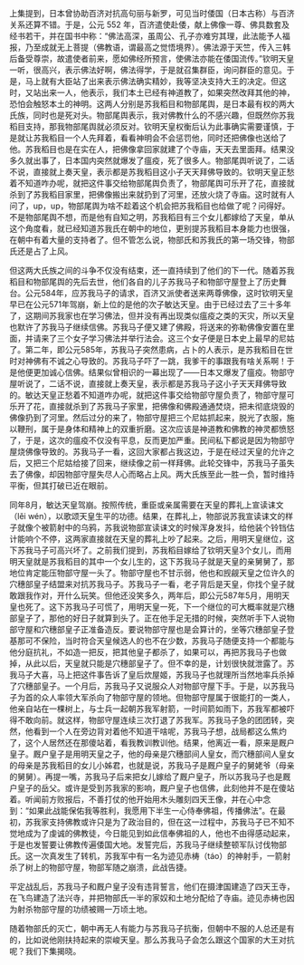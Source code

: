 上集提到，日本曾协助百济对抗高句丽与新罗，可见当时倭国（日本古称）与百济关系还算不错。于是，公元 552 年，百济遣使赴倭，献上佛像一尊、佛具数套及经书若干，并在国书中称：“佛法高深，虽周公、孔子亦难穷其理，此法能予人福报，乃至成就无上菩提（佛教语，谓最高之觉悟境界）。佛法源于天竺，传入三韩后备受尊崇，故遣使者前来，愿如佛经所预言，使佛法亦能在倭国流传。”钦明天皇一听，很高兴，表示佛法好啊，佛法得学，于是就召集群臣，询问群臣的意见。于是，马上就有大臣站了出来表示佛法确实精妙，我等坚决支持大王的决定。但这时，又站出来一人，他表示，我们本土已经有神道教了，如果突然改拜其他的神，恐怕会触怒本土的神明。这两人分别是苏我稻目和物部尾舆，是日本最有权的两大氏族，同时也是死对头。物部尾舆表示，我对佛教什么的不感兴趣，但既然你苏我稻目支持，那我物部尾舆就必须反对。钦明天皇权衡后认为此事确实需要谨慎，于是就让苏我稻目一个人先拜着，看看神明会不会惩罚他，同时还把佛像也送给了他。苏我稻目也是在实在人，把佛像拿回家就建了个寺庙，天天去里面拜。结果没多久就出事了，日本国内突然就爆发了瘟疫，死了很多人。物部尾舆听说了，二话不说，直接就上奏天皇，表示都是苏我稻目这小子天天拜佛导致的。钦明天皇正愁着不知道咋办呢，就把这件事交给物部尾舆负责了，物部尾舆可乐开了花，直接就杀到了苏我稻目家里，把佛像搬出来就扔到了河里，还放火烧了寺庙。这时就有人问了，up，up，物部尾舆为啥不趁着这个机会把苏我稻目也给做了呢？问得好。不是物部尾舆不想，而是他有自知之明，苏我稻目有三个女儿都嫁给了天皇，单从这个角度看，就已经知道苏我氏在朝中的地位，更别提苏我稻目本身能力也很强，在朝中有着大量的支持者了。但不管怎么说，物部氏和苏我氏的第一场交锋，物部氏还是占了上风。

但这两大氏族之间的斗争不仅没有结束，还一直持续到了他们的下一代。随着苏我稻目和物部尾舆的先后去世，他们各自的儿子苏我马子和物部守屋登上了历史舞台。公元584年，应苏我马子的请求，百济又派使者送来两尊佛像，这时钦明天皇早已在公元571年驾崩，新上位的是他的次子敏达天皇。由于已经过去了三十多年了，这期间苏我家也在学习佛法，但并没有再出现类似瘟疫之类的天灾，所以天皇也默许了苏我马子继续信佛。苏我马子便又建了佛殿，将送来的弥勒佛像安置在里面，并请来了三个女子学习佛法并举行法会。这三个女子便是日本史上最早的尼姑了。第二年，即公元585年，苏我马子突然患病，占卜的人表示，是苏我稻目在世时对神佛有不诚之心导致的。苏我马子吓了一跳，我爹干的事跟我有啥关系啊！于是他便更加诚心信佛。结果似曾相识的一幕出现了——日本又爆发了瘟疫。物部守屋听说了，二话不说，直接就上奏天皇，表示都是苏我马子这小子天天拜佛导致的。敏达天皇正愁着不知道咋办呢，就把这件事交给物部守屋负责了，物部守屋可乐开了花，直接就杀到了苏我马子家里，把佛像和佛殿通通焚烧，把未彻底烧毁的佛像扔到了河里。然后过分的来了，物部守屋把三个尼姑抓起来，脱光了衣服，施以鞭刑，属于是身体和精神上的双重折磨。这次应该是神道教和佛教的神灵都愤怒了，于是，这次的瘟疫不仅没有平息，反而更加严重。民间私下都说是因为物部守屋烧佛像导致的。苏我马子一看，这回大家都占我这边，于是在经过天皇的允许之后，又把三个尼姑给接了回来，继续像之前一样拜佛。此轮交锋中，苏我马子虽失去了佛像，却因物部守屋失尽人心而略占上风。两大氏族至此一胜一负，暂时维持平衡，但其打破已近在眼前。

同年8月，敏达天皇驾崩。按照传统，重臣或亲属需要在天皇的葬礼上宣读诔文（lěi wén），以歌颂天皇生平的功德。结果，在葬礼上，物部说苏我宣读诔文的样子就像个被箭射中的乌鸦，苏我说物部宣读诔文的时候浑身发抖，给他装个铃铛估计能响个不停，这两家直接就在天皇的葬礼上吵了起来。之后，用明天皇继位，这下苏我马子可高兴坏了。之前我们提到，苏我稻目嫁给了钦明天皇3个女儿，而用明天皇就是苏我稻目的其中一个女儿生的，这下苏我马子就是天皇的亲舅舅了，那地位肯定能压物部守屋一头了。物部守屋也不甘示弱，他也和觊觎天皇之位许久的穴穗部皇子结盟来对抗苏我马子。苏我马子一看，老子背后是天皇，你找个皇子就敢跟我作对，开什么玩笑。但他还没笑多久，两年后，即公元587年5月，用明天皇也死了。这下苏我马子可慌了，用明天皇一死，下一个继位的可大概率就是穴穗部皇子了，那他的好日子就算到头了。正在他手足无措的时候，突然听手下人说物部守屋和穴穗部皇子正准备造反。要说物部守屋也是会算计的，坐等穴穗部皇子登基那可不保险，当时符合天皇候选人的也不在少数，苏我马子随便支持一个都能与他分庭抗礼，不如造一把反，把其他皇子都杀了，如果可以，再把苏我马子也做掉，从此以后，天皇就只能是穴穗部皇子了。但不幸的是，计划很快就泄露了。苏我马子大喜，马上把这件事告诉了皇后炊屋姬，苏我马子也就理所当然地率兵杀掉了穴穗部皇子。一个月后，苏我马子又说服众人对物部守屋下手。于是，以苏我马子为首的众人率领大军杀向了物部守屋的领地。但物部守屋属于很能打的一类人，他亲自站在一棵树上，与士兵一起朝苏我军射箭，一时间箭如雨下，苏我军都被吓得不敢向前。就这样，物部守屋连续三次打退了苏我军。苏我马子急的团团转，突然，他看到一个人在旁边背对着他不知道干啥呢，苏我马子想，战局都这么焦灼了，这个人居然还在那傻站着，看我教训教训他。结果，他离近一看，原来是厩户皇子。厩户皇子是用明天皇之子，他的母亲是穴穗部间人皇女，而穴穗部间人皇女的母亲是苏我稻目的女儿小姊君，也就是说，苏我马子是厩户皇子的舅姥爷（母亲的舅舅）。再提一嘴，苏我马子后来把女儿嫁给了厩户皇子，所以苏我马子也是厩户皇子的岳父。或许是受到苏我家的影响，厩户皇子也信佛，此刻他并不是在傻站着。听闻前方败报后，不善打仗的他开始用木头雕刻四天王像，并在心中念到：“如果此战能保佑我等胜利，我愿用下半生一心侍奉佛祖，传播佛法”。在最初，苏我家支持佛教或许只是为了政治目的，但在这一过程中，苏我马子已不知不觉地成为了虔诚的佛教徒，今日能见到如此信奉佛祖的人，他也不由得感动起来，于是也发誓要让佛教传遍倭国大地。发誓完后，苏我马子继续整顿军队讨伐物部氏。这一次真发生了转机，苏我军中有一名为迹见赤梼（táo）的神射手，一箭射杀了树上的物部守屋，物部军随之崩溃，此战告捷。

平定战乱后，苏我马子和厩户皇子没有违背誓言，他们在摄津国建造了四天王寺，在飞鸟建造了法兴寺，并把物部氏一半的家奴和土地分配给了寺庙。迹见赤梼也因为射杀物部守屋的功绩被赐一万顷土地。

随着物部氏的灭亡，朝中再无人有能力与苏我马子抗衡，但朝中不服的人总还是有的，比如说他刚扶持起来的崇峻天皇。那么苏我马子会怎么跟这个国家的大王对抗呢？我们下集揭晓。








